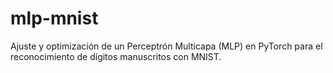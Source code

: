 # mlp-mnist
Ajuste y optimización de un Perceptrón Multicapa (MLP) en PyTorch para el reconocimiento de dígitos manuscritos con MNIST.
